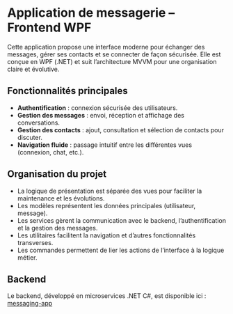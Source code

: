 # Application de messagerie – Frontend WPF

Cette application propose une interface moderne pour échanger des messages, gérer ses contacts et se connecter de façon sécurisée. Elle est conçue en WPF (.NET) et suit l’architecture MVVM pour une organisation claire et évolutive.

## Fonctionnalités principales
- **Authentification** : connexion sécurisée des utilisateurs.
- **Gestion des messages** : envoi, réception et affichage des conversations.
- **Gestion des contacts** : ajout, consultation et sélection de contacts pour discuter.
- **Navigation fluide** : passage intuitif entre les différentes vues (connexion, chat, etc.).

## Organisation du projet
- La logique de présentation est séparée des vues pour faciliter la maintenance et les évolutions.
- Les modèles représentent les données principales (utilisateur, message).
- Les services gèrent la communication avec le backend, l’authentification et la gestion des messages.
- Les utilitaires facilitent la navigation et d’autres fonctionnalités transverses.
- Les commandes permettent de lier les actions de l’interface à la logique métier.

## Backend
Le backend, développé en microservices .NET C#, est disponible ici : [messaging-app](https://github.com/AlphaEngineer54/messaging-app)
